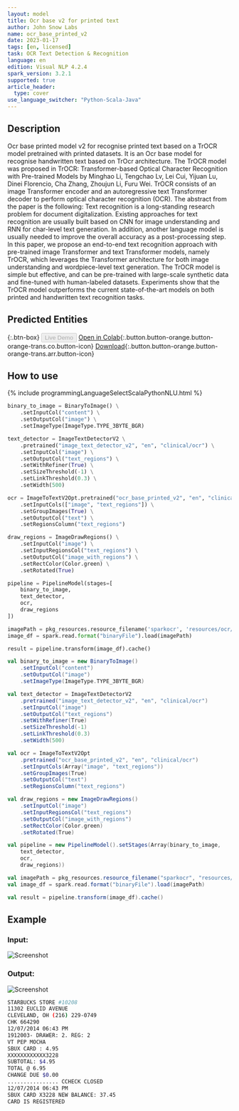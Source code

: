 ```yaml
---
layout: model
title: Оcr base v2 for printed text
author: John Snow Labs
name: ocr_base_printed_v2
date: 2023-01-17
tags: [en, licensed]
task: OCR Text Detection & Recognition
language: en
edition: Visual NLP 4.2.4
spark_version: 3.2.1
supported: true
article_header:
  type: cover
use_language_switcher: "Python-Scala-Java"
---
```


## Description

Ocr base printed model v2 for recognise printed text based on a TrOCR model pretrained with printed datasets. It is an Ocr base model for recognise handwritten text based on TrOcr architecture.  The TrOCR model was proposed in TrOCR: Transformer-based Optical Character Recognition with Pre-trained Models by Minghao Li, Tengchao Lv, Lei Cui, Yijuan Lu, Dinei Florencio, Cha Zhang, Zhoujun Li, Furu Wei. TrOCR consists of an image Transformer encoder and an autoregressive text Transformer decoder to perform optical character recognition (OCR).  The abstract from the paper is the following:  Text recognition is a long-standing research problem for document digitalization. Existing approaches for text recognition are usually built based on CNN for image understanding and RNN for char-level text generation. In addition, another language model is usually needed to improve the overall accuracy as a post-processing step. In this paper, we propose an end-to-end text recognition approach with pre-trained image Transformer and text Transformer models, namely TrOCR, which leverages the Transformer architecture for both image understanding and wordpiece-level text generation. The TrOCR model is simple but effective, and can be pre-trained with large-scale synthetic data and fine-tuned with human-labeled datasets. Experiments show that the TrOCR model outperforms the current state-of-the-art models on both printed and handwritten text recognition tasks.


## Predicted Entities

{:.btn-box}
<button class="button button-orange" disabled>Live Demo</button>
[Open in Colab](https://colab.research.google.com/github/JohnSnowLabs/spark-ocr-workshop/blob/master/jupyter/Cards/SparkOcrImageToTextPrinted_V2.ipynb){:.button.button-orange.button-orange-trans.co.button-icon}
[Download](https://s3.amazonaws.com/auxdata.johnsnowlabs.com/clinical/ocr/ocr_base_printed_v2_en_4.2.2_3.0_1670623909000.zip){:.button.button-orange.button-orange-trans.arr.button-icon}


## How to use

<div class="tabs-box" markdown="1">
{% include programmingLanguageSelectScalaPythonNLU.html %}

```python
binary_to_image = BinaryToImage() \
    .setInputCol("content") \
    .setOutputCol("image") \
    .setImageType(ImageType.TYPE_3BYTE_BGR)

text_detector = ImageTextDetectorV2 \
    .pretrained("image_text_detector_v2", "en", "clinical/ocr") \
    .setInputCol("image") \
    .setOutputCol("text_regions") \
    .setWithRefiner(True) \
    .setSizeThreshold(-1) \
    .setLinkThreshold(0.3) \
    .setWidth(500)

ocr = ImageToTextV2Opt.pretrained("ocr_base_printed_v2", "en", "clinical/ocr") \
    .setInputCols(["image", "text_regions"]) \
    .setGroupImages(True) \
    .setOutputCol("text") \
    .setRegionsColumn("text_regions")

draw_regions = ImageDrawRegions() \
    .setInputCol("image") \
    .setInputRegionsCol("text_regions") \
    .setOutputCol("image_with_regions") \
    .setRectColor(Color.green) \
    .setRotated(True)

pipeline = PipelineModel(stages=[
    binary_to_image,
    text_detector,
    ocr,
    draw_regions
])

imagePath = pkg_resources.resource_filename('sparkocr', 'resources/ocr/images/check.jpg')
image_df = spark.read.format("binaryFile").load(imagePath)

result = pipeline.transform(image_df).cache()
```
```scala
val binary_to_image = new BinaryToImage() 
    .setInputCol("content") 
    .setOutputCol("image") 
    .setImageType(ImageType.TYPE_3BYTE_BGR)

val text_detector = ImageTextDetectorV2 
    .pretrained("image_text_detector_v2", "en", "clinical/ocr") 
    .setInputCol("image") 
    .setOutputCol("text_regions") 
    .setWithRefiner(True) 
    .setSizeThreshold(-1) 
    .setLinkThreshold(0.3) 
    .setWidth(500)

val ocr = ImageToTextV2Opt
    .pretrained("ocr_base_printed_v2", "en", "clinical/ocr") 
    .setInputCols(Array("image", "text_regions")) 
    .setGroupImages(True) 
    .setOutputCol("text") 
    .setRegionsColumn("text_regions")

val draw_regions = new ImageDrawRegions() 
    .setInputCol("image") 
    .setInputRegionsCol("text_regions") 
    .setOutputCol("image_with_regions") 
    .setRectColor(Color.green) 
    .setRotated(True)

val pipeline = new PipelineModel().setStages(Array(binary_to_image, 
    text_detector, 
    ocr, 
    draw_regions))

val imagePath = pkg_resources.resource_filename("sparkocr", "resources/ocr/images/check.jpg")
val image_df = spark.read.format("binaryFile").load(imagePath)

val result = pipeline.transform(image_df).cache()
```
</div>

## Example

### Input:
![Screenshot](/assets/images/examples_ocr/image2.png)

### Output:
![Screenshot](/assets/images/examples_ocr/image2_out3.png)
```bash
STARBUCKS STORE #10208
11302 EUCLID AVENUE
CLEVELAND, OH (216) 229-0749
CHK 664290
12/07/2014 06:43 PM
1912003- DRAWER: 2. REG: 2
VT PEP MOCHA
SBUX CARD : 4.95
XXXXXXXXXXXX3228
SUBTOTAL: $4.95
TOTAL @ 6.95
CHANGE DUE $0.00
................ CCHECK CLOSED
12/07/2014 06:43 PM
SBUX CARD X3228 NEW BALANCE: 37.45
CARD IS REGISTERED
```



